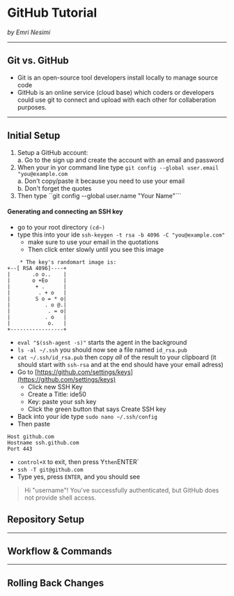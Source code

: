 # GitHub Tutorial

*_by Emri Nesimi_*

---
## Git vs. GitHub
* Git is an open-source tool developers install locally to manage source code 
* GitHub is an online service (cloud base) which coders or developers could use git to connect and upload with each other for collaberation purposes.


---
## Initial Setup
1. Setup a GitHub account:     
    a. Go to the sign up and create the account with an email and password
2. When your in yor command line type ``git config --global user.email "you@example.com``  
    a. Don't copy/paste it because you need to use your email  
    b. Don't forget the quotes
3. Then type ``git config --global user.name "Your Name"``` 

#### Generating and connecting an SSH key
* go to your root directory ``(cd~)``
* type this into your ide ``ssh-keygen -t rsa -b 4096 -C "you@example.com"``  
    * make sure to use your email in the quotations
    * Then click enter slowly until you see this image
```
    * The key's randomart image is:  
+--[ RSA 4096]----+
|       .o o..    |
|       o +Eo     |
|        + .      |
|         . + o   |
|        S o = * o|
|           . o @.|
|            . = o|
|           . o   |
|            o.   |
+-----------------+

```
* `eval "$(ssh-agent -s)"` starts the agent in the background
* `ls -al ~/.ssh` you should now see a file named `id_rsa.pub`
* `cat ~/.ssh/id_rsa.pub` then copy _all_ of the result to your clipboard (it should start with `ssh-rsa` and at the end should have your email adress)
* Go to [https://github.com/settings/keys](https://github.com/settings/keys)  
    * Click new SSH Key
    * Create a Title: ide50
    * Key: paste your ssh key
    * Click the green button that says Create SSH key
* Back into your ide type ``sudo nano ~/.ssh/config``
* Then paste 
 ```
 Host github.com
 Hostname ssh.github.com
 Port 443
 ```
* `control+X` to exit, then press Y` then `ENTER`
* `ssh -T git@github.com`
* Type yes, press `ENTER`, and you should see
> Hi "username"! You've successfully authenticated, but GitHub does not provide shell access.


## Repository Setup



---
## Workflow & Commands



---
## Rolling Back Changes